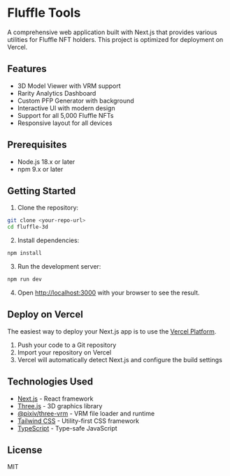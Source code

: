 # Fluffle Tools

A comprehensive web application built with Next.js that provides various utilities for Fluffle NFT holders. This project is optimized for deployment on Vercel.

## Features

- 3D Model Viewer with VRM support
- Rarity Analytics Dashboard
- Custom PFP Generator with background
- Interactive UI with modern design
- Support for all 5,000 Fluffle NFTs
- Responsive layout for all devices

## Prerequisites

- Node.js 18.x or later
- npm 9.x or later

## Getting Started

1. Clone the repository:

```bash
git clone <your-repo-url>
cd fluffle-3d
```

2. Install dependencies:

```bash
npm install
```

3. Run the development server:

```bash
npm run dev
```

4. Open [http://localhost:3000](http://localhost:3000) with your browser to see the result.

## Deploy on Vercel

The easiest way to deploy your Next.js app is to use the [Vercel Platform](https://vercel.com/new?utm_medium=default-template&filter=next.js&utm_source=create-next-app&utm_campaign=create-next-app-readme).

1. Push your code to a Git repository
2. Import your repository on Vercel
3. Vercel will automatically detect Next.js and configure the build settings

## Technologies Used

- [Next.js](https://nextjs.org/) - React framework
- [Three.js](https://threejs.org/) - 3D graphics library
- [@pixiv/three-vrm](https://github.com/pixiv/three-vrm) - VRM file loader and runtime
- [Tailwind CSS](https://tailwindcss.com/) - Utility-first CSS framework
- [TypeScript](https://www.typescriptlang.org/) - Type-safe JavaScript

## License

MIT
